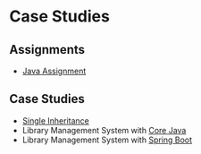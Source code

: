 # Case Studies

## Assignments
- [Java Assignment](https://github.com/shoumik310/Case-Studies/tree/main/Java-Assignments/src/Assignment1)

## Case Studies
- [Single Inheritance](https://github.com/shoumik310/Case-Studies/tree/main/Java-Case-Studies/src/singleInheritance)
- Library Management System with [Core Java](https://github.com/shoumik310/Case-Studies/tree/main/Library/src/com/libraryApp)
- Library Management System with [Spring Boot](https://github.com/shoumik310/Case-Studies/tree/main/Spring-Library/src/main)
